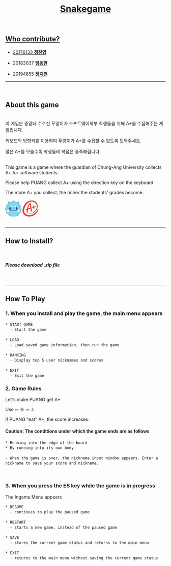 
<div align=center><h1> 
  <a href="https://github.com/Software-engineering-team12/snakegame">Snakegame   
  </h1></div>
 <br>
  
## Who contribute?   
  
- 20176133 [**정찬영**](https://github.com/chanyoung1998)  
  
- 20183037 [**임동현**](https://github.com/iimpala)    
  
- 20194855 [**정지원**](https://github.com/jjiione)    
---
<br>
  
## About this game  
  
  <br>이 게임은 중앙대 수호신 푸앙이가 소프트웨어학부 학생들을 위해 A+을 수집해주는 게임입니다. 

  키보드의 방향키를 이용하여 푸앙이가 A+를 수집할 수 있도록 도와주세요.
  
  많은 A+를 모을수록 학생들의 학점은 풍족해집니다. <br> <br>
  
  This game is a game where the guardian of Chung-Ang University collects A+ for software students.

  Please help PUANG collect A+ using the direction key on the keyboard.

  The more A+ you collect, the richer the students' grades become. <br><br>
  <img src="/img/head_up.png" width="50" height="50" >
    <img src="/img/grade.png" width="50" height="50" >
   <br><br>   
  
  - - - 
## How to Install?
<br>
  
  ##### Please download .zip file
  <br>

---

## How To Play
  
  ### 1. When you install and play the game, the main menu appears
    * START GAME
      - Start the game
  
    * LOAD
      - Load saved game information, then run the game
  
    * RANKING
      - Display top 5 user nicknames and scores
  
    * EXIT
      - Exit the game
  
  ### 2. Game Rules
  Let's make PUANG get A+
  
  Use ⇦ ⇧ ⇨ ⇩ 
  
  If PUANG "eat" A+, the score increases.
  
  #### Caution: The conditions under which the game ends are as follows
    * Running into the edge of the board
    * By running into its own body 
  
    - When the game is over, the nickname input window appears. Enter a nickname to save your score and nickname.
  <br>

  ### 3. When you press the ES key while the game is in progress
  The Ingame Menu appears<br>
  
    * RESUME 
      - continues to play the paused game
  
    * RESTART 
      - starts a new game, instead of the paused game
  
    * SAVE
      - stores the current game status and returns to the main menu
  
    * EXIT
      - returns to the main menu without saving the current game status
  <br>
